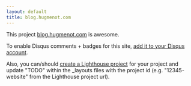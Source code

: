 ```yaml
---
layout: default
title: blog.hugmenot.com
---
```


This project <a href="http://github.com//website">blog.hugmenot.com</a> is awesome.

To enable Disqus comments + badges for this site, [add it to your Disqus account](http://disqus.com/add/).

Also, you can/should [create a Lighthouse project](http://.lighthouseapp.com/projects/new) for your project and update "TODO" within the _layouts files with the project id (e.g. "12345-website" from the Lighthouse project url).